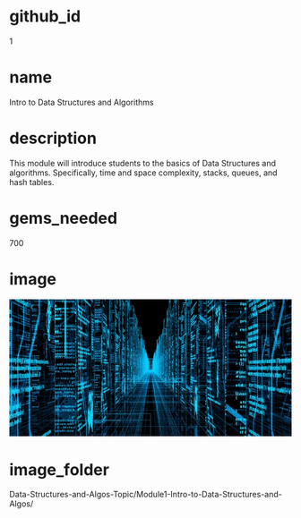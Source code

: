 # github_id
1

# name
Intro to Data Structures and Algorithms 

# description
This module will introduce students to the basics of Data Structures and algorithms. Specifically, time and space complexity, stacks, queues, and hash tables. 

# gems_needed
700

# image
<img src="images/DataStructures.jpg">

# image_folder
Data-Structures-and-Algos-Topic/Module1-Intro-to-Data-Structures-and-Algos/
  
